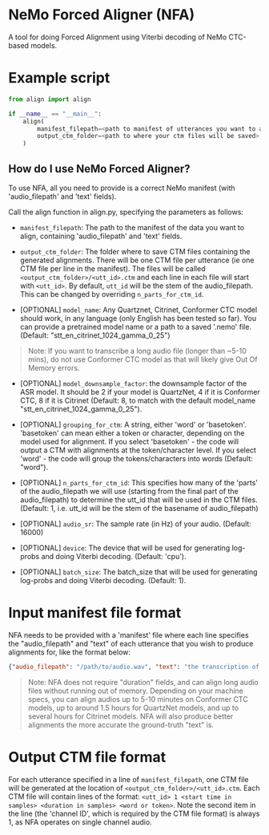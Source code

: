 # NeMo Forced Aligner (NFA)

A tool for doing Forced Alignment using Viterbi decoding of NeMo CTC-based models.

# Example script

```python
from align import align

if __name__ == "__main__":
    align(
        manifest_filepath=<path to manifest of utterances you want to align>,
        output_ctm_folder=<path to where your ctm files will be saved>,
    )

```

## How do I use NeMo Forced Aligner?
To use NFA, all you need to provide is a correct NeMo manifest (with 'audio_filepath' and 'text' fields).

Call the align function in align.py, specifying the parameters as follows:

* `manifest_filepath`: The path to the manifest of the data you want to align, containing 'audio_filepath' and 'text' fields.

* `output_ctm_folder`: The folder where to save CTM files containing the generated alignments. There will be one CTM file per utterance (ie one CTM file per line in the manifest). The files will be called `<output_ctm_folder>/<utt_id>.ctm` and each line in each file will start with `<utt_id>`. By default, `utt_id` will be the stem of the audio_filepath. This can be changed by overriding `n_parts_for_ctm_id`.

* [OPTIONAL] `model_name`: Any Quartznet, Citrinet, Conformer CTC model should work, in any language (only English has been tested so far). You can provide a pretrained model name or a path to a saved '.nemo' file. (Default: "stt_en_citrinet_1024_gamma_0_25")
> Note: If you want to transcribe a long audio file (longer than ~5-10 mins), do not use Conformer CTC model as that will likely give Out Of Memory errors.

* [OPTIONAL] `model_downsample_factor`: the downsample factor of the ASR model. It should be 2 if your model is QuartzNet, 4 if it is Conformer CTC, 8 if it is Citrinet (Default: 8, to match with the default model_name "stt_en_citrinet_1024_gamma_0_25").

* [OPTIONAL] `grouping_for_ctm`: A string, either 'word' or 'basetoken'. 'basetoken' can mean either a token or character, depending on the model used for alignment. If you select 'basetoken' - the code will output a CTM with alignments at the token/character level. If you select 'word' - the code will group the tokens/characters into words (Default: "word"). 

* [OPTIONAL] `n_parts_for_ctm_id`: This specifies how many of the 'parts' of the audio_filepath we will use (starting from the final part of the audio_filepath) to determine the utt_id that will be used in the CTM files. (Default: 1, i.e. utt_id will be the stem of the basename of audio_filepath)

* [OPTIONAL] `audio_sr`: The sample rate (in Hz) of your audio. (Default: 16000)

* [OPTIONAL] `device`: The device that will be used for generating log-probs and doing Viterbi decoding. (Default: 'cpu').

* [OPTIONAL] `batch_size`: The batch_size that will be used for generating log-probs and doing Viterbi decoding. (Default: 1).


# Input manifest file format
NFA needs to be provided with a 'manifest' file where each line specifies the "audio_filepath" and "text" of each utterance that you wish to produce alignments for, like the format below:
```json
{"audio_filepath": "/path/to/audio.wav", "text": "the transcription of the utterance"}
```
> Note: NFA does not require "duration" fields, and can align long audio files without running out of memory. Depending on your machine specs, you can align audios up to 5-10 minutes on Conformer CTC models, up to around 1.5 hours for QuartzNet models, and up to several hours for Citrinet models. NFA will also produce better alignments the more accurate the ground-truth "text" is.


# Output CTM file format
For each utterance specified in a line of `manifest_filepath`, one CTM file will be generated at the location of `<output_ctm_folder>/<utt_id>.ctm`.
Each CTM file will contain lines of the format:
`<utt_id> 1 <start time in samples> <duration in samples> <word or token>`.
Note the second item in the line (the 'channel ID', which is required by the CTM file format) is always 1, as NFA operates on single channel audio.

